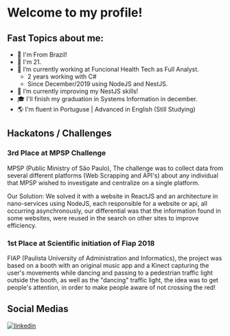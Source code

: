 # Welcome to my profile!

## Fast Topics about me:

- 📌 I'm From Brazil!
- 🎂 I'm 21.
- 🏢 I’m currently working at Funcional Health Tech as Full Analyst.
  - 2 years working with C#
  - Since December/2019 using NodeJS and NestJS.
- 📖 I’m currently improving my NestJS skills!
- 🎓 I'll finish my graduation in Systems Information in december.
- 🌎 I'm fluent in Portuguse | Advanced in English (Still Studying)

## Hackatons / Challenges

### 3rd Place at MPSP Challenge

MPSP (Public Ministry of São Paulo), The challenge was to collect data from several different platforms (Web Scrapping and API's) about any individual that MPSP wished to investigate and centralize on a single platform.

Our Solution: We solved it with a website in ReactJS and an architecture in nano-services using NodeJS, each responsible for a website or api, all occurring asynchronously, our differential was that the information found in some websites, were reused in the search on other sites to improve efficiency.


### 1st Place at Scientific initiation of Fiap 2018

FIAP (Paulista University of Administration and Informatics), the project was based on a booth with an original music app and a Kinect capturing the user's movements while dancing and passing to a pedestrian traffic light outside the booth, as well as the "dancing" traffic light, the idea was to get people's attention, in order to make people aware of not crossing the red!


## Social Medias

   [![linkedin](https://user-images.githubusercontent.com/37448340/87230217-d1223200-c384-11ea-83c1-27175c5f45b2.png)](https://www.linkedin.com/in/gabriel-jara/)
